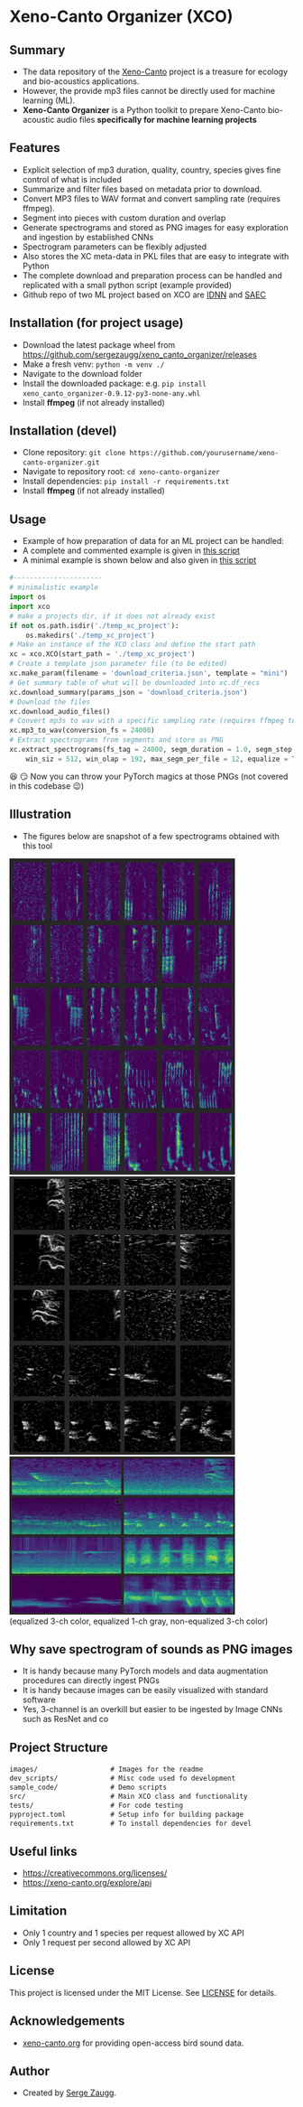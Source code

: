 # Xeno-Canto Organizer (XCO)

## Summary
- The data repository of the [Xeno-Canto](https://www.xeno-canto.org/) project is a treasure for ecology and bio-acoustics applications. 
- However, the provide mp3 files cannot be directly used for machine learning (ML). 
- **Xeno-Canto Organizer** is a Python toolkit to prepare Xeno-Canto bio-acoustic audio files **specifically for machine learning projects**

## Features
- Explicit selection of mp3 duration, quality, country, species gives fine control of what is included
- Summarize and filter files based on metadata prior to download.
- Convert MP3 files to WAV format and convert sampling rate (requires ffmpeg).
- Segment into pieces with custom duration and overlap
- Generate spectrograms and stored as PNG images for easy exploration and ingestion by established CNNs
- Spectrogram parameters can be flexibly adjusted
- Also stores the XC meta-data in PKL files that are easy to integrate with Python
- The complete download and preparation process can be handled and replicated with a small python script (example provided)
- Github repo of two ML project based on XCO are [IDNN](https://github.com/sergezaugg/feature_extraction_idnn) and [SAEC](https://github.com/sergezaugg/feature_extraction_saec)

## Installation (for project usage)
- Download the latest package wheel from https://github.com/sergezaugg/xeno_canto_organizer/releases
- Make a fresh venv: ``` python -m venv ./ ```
- Navigate to the download folder
- Install the downloaded package: e.g. ```pip install xeno_canto_organizer-0.9.12-py3-none-any.whl```
- Install **ffmpeg** (if not already installed)

## Installation (devel)
- Clone repository:
    ```git clone https://github.com/yourusername/xeno-canto-organizer.git```
- Navigate to repository root:
    ```cd xeno-canto-organizer```
- Install dependencies:
    ```pip install -r requirements.txt```
- Install **ffmpeg** (if not already installed)

## Usage 
- Example of how preparation of data for an ML project can be handled:
- A complete and commented example is given in [this script](sample_code\example_long.py)
- A minimal example is shown below and also given in [this script](sample_code\example_short.py)

```python
#----------------------
# minimalistic example
import os
import xco 
# make a projects dir, if it does not already exist
if not os.path.isdir('./temp_xc_project'):
    os.makedirs('./temp_xc_project')
# Make an instance of the XCO class and define the start path 
xc = xco.XCO(start_path = './temp_xc_project')
# Create a template json parameter file (to be edited)
xc.make_param(filename = 'download_criteria.json', template = "mini")
# Get summary table of what will be downloaded into xc.df_recs
xc.download_summary(params_json = 'download_criteria.json')
# Download the files 
xc.download_audio_files()
# Convert mp3s to wav with a specific sampling rate (requires ffmpeg to be installed)
xc.mp3_to_wav(conversion_fs = 24000)
# Extract spectrograms from segments and store as PNG
xc.extract_spectrograms(fs_tag = 24000, segm_duration = 1.0, segm_step = 0.5, 
    win_siz = 512, win_olap = 192, max_segm_per_file = 12, equalize = True, colormap='viridis', )
```
:satisfied: :smirk: Now you can throw your PyTorch magics at those PNGs (not covered in this codebase :wink:) 

## Illustration
* The figures below are snapshot of a few spectrograms obtained with this tool 

<img src="images/spectros_01.png" width="400" />
<img src="images/spectros_02.png" width="400" />
<img src="images/spectros_03.png" width="400" />
<figcaption>(equalized 3-ch color, equalized 1-ch gray, non-equalized 3-ch color)</figcaption>


## Why save spectrogram of sounds as PNG images
* It is handy because many PyTorch models and data augmentation procedures can directly ingest PNGs
* It is handy because images can be easily visualized with standard software
* Yes, 3-channel is an overkill but easier to be ingested by Image CNNs such as ResNet and co


## Project Structure
```
images/                  # Images for the readme
dev_scripts/             # Misc code used fo development
sample_code/             # Demo scripts
src/                     # Main XCO class and functionality
tests/                   # For code testing
pyproject.toml           # Setup info for building package  
requirements.txt         # To install dependencies for devel
```

## Useful links
* https://creativecommons.org/licenses/
* https://xeno-canto.org/explore/api

## Limitation
* Only 1 country and 1 species per request allowed by XC API
* Only 1 request per second allowed by XC API

## License
This project is licensed under the MIT License. See [LICENSE](LICENSE) for details.

## Acknowledgements
- [xeno-canto.org](https://www.xeno-canto.org/) for providing open-access bird sound data.

## Author
- Created by [Serge Zaugg](https://www.linkedin.com/in/dkifh34rtn345eb5fhrthdbgf45/).




